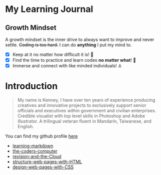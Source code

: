 # My Learning Journal
>
## Growth Mindset

A growth mindset is the inner drive to always want to improve and never settle. ~~Coding is too hard.~~ I can do **anything** I put my mind to.

- [x] Keep at it no matter how difficult it is! 📝
- [x] Find the time to practice and learn codes **no matter what**! 🥊
- [x] Immerse and connect with like minded individuals! ⚓

# Introduction

>My name is Kenney, I have over ten years of experience producing creatives and innovative projects to exclusively support senior officials and executives within government and civilian enterprises. Credible visualist with top level skills in Photoshop and Adobe Illustrator. A trilingual veteran fluent in Mandarin, Taiwanese, and English.

You can find my github profile [here](https://github.com/kenney-yang)

- [learning-markdown](https://kenney-yang.github.io/reading-notes/learning-markdown) 
- [the-coders-computer](https://kenney-yang.github.io/reading-notes/coder-computer) 
- [revision-and-the-Cloud](https://kenney-yang.github.io/reading-notes/revision-and-the-Cloud)
- [structure-web-pages-with-HTML](https://kenney-yang.github.io/reading-notes/structure-web-pages-with-HTML)
- [design-web-pages-with-CSS](https://kenney-yang.github.io/reading-notes/design-web-pages-with-CSS)

